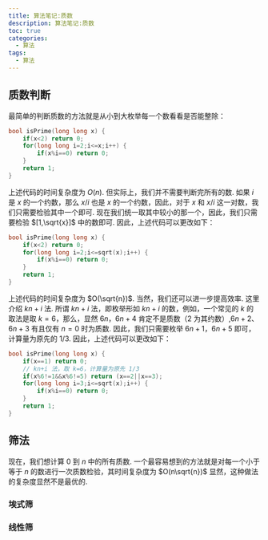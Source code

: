 ```yaml
---
title: 算法笔记:质数
description: 算法笔记:质数
toc: true
categories:
  - 算法
tags:
  - 算法
---
```


<!-- more -->
## 质数判断

最简单的判断质数的方法就是从小到大枚举每一个数看看是否能整除：

```c
bool isPrime(long long x) {
    if(x<2) return 0;
    for(long long i=2;i<=x;i++) {
        if(x%i==0) return 0;
    }
    return 1;
}
```

上述代码的时间复杂度为 $O(n)$. 但实际上，我们并不需要判断完所有的数. 如果 $i$ 是 $x$ 的一个约数，那么 $x/i$ 也是 $x$ 的一个约数，因此，对于 $x$ 和 $x/i$ 这一对数，我们只需要检验其中一个即可. 现在我们统一取其中较小的那一个，因此，我们只需要检验 $[1,\sqrt{x}]$ 中的数即可. 因此，上述代码可以更改如下：

```c
bool isPrime(long long x) {
    if(x<2) return 0;
    for(long long i=2;i<=sqrt(x);i++) {
        if(x%i==0) return 0;
    }
    return 1;
}
```

上述代码的时间复杂度为 $O(\sqrt{n})$. 当然，我们还可以进一步提高效率. 这里介绍 $kn+i$ 法. 所谓 $kn+i$ 法，即枚举形如 $kn+i$ 的数，例如，一个常见的 $k$ 的取法是取 $k=6$，那么，显然 $6n$，$6n+4$ 肯定不是质数（$2$ 为其约数）,$6n+2$、$6n+3$ 有且仅有 $n=0$ 时为质数. 因此，我们只需要枚举 $6n+1$，$6n+5$ 即可，计算量为原先的 $1/3$. 因此，上述代码可以更改如下：

```c
bool isPrime(long long x) {
    if(x==1) return 0;
    // kn+i 法，取 k=6，计算量为原先 1/3
    if(x%6!=1&&x%6!=5) return (x==2||x==3);
    for(long long i=3;i<=sqrt(x);i++) {
        if(x%i==0) return 0;
    }
    return 1;
}
```

## 筛法

现在，我们想计算 $0$ 到 $n$ 中的所有质数. 一个最容易想到的方法就是对每一个小于等于 $n$ 的数进行一次质数检验，其时间复杂度为 $O(n\sqrt{n})$ 显然，这种做法的复杂度显然不是最优的.
### 埃式筛


### 线性筛